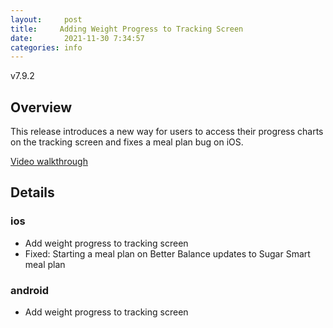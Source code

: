 ```yaml
---
layout:     post
title:     Adding Weight Progress to Tracking Screen
date:       2021-11-30 7:34:57
categories: info
---
```


v7.9.2

## Overview
This release introduces a new way for users to access their progress charts on the tracking screen and fixes a meal plan bug on iOS.

[Video walkthrough](https://user-images.githubusercontent.com/56040798/144322822-2ef14363-ba44-488d-8656-0c733b86ccff.MP4)


## Details

### ios
* Add weight progress to tracking screen
* Fixed: Starting a meal plan on Better Balance updates to Sugar Smart meal plan

  
### android
* Add weight progress to tracking screen
